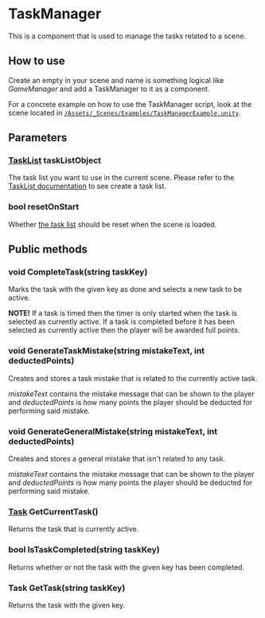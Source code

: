 # TaskManager
This is a component that is used to manage the tasks related to a scene. 

## How to use
Create an empty in your scene and name is something logical like _GameManager_ and add a TaskManager to it as a component.

For a concrete example on how to use the TaskManager script, look at the scene located in [`/Assets/_Scenes/Examples/TaskManagerExample.unity`](/Assets/_Scenes/Examples/TaskManagerExample.unity).

## Parameters 
### [TaskList][tasklist_doc] **taskListObject**
The task list you want to use in the current scene. Please refer to the [TaskList documentation][tasklist_doc] to see create a task list.

### bool **resetOnStart**
Whether [the task list][tasklistobj_doc] should be reset when the scene is loaded.

## Public methods
### void **CompleteTask**(string **taskKey**)
Marks the task with the given key as done and selects a new task to be active.

**NOTE!** If a task is timed then the timer is only started when the task is selected as currently active. If a task is completed before it has been selected as currently active then the player will be awarded full points.

### void **GenerateTaskMistake**(string **mistakeText**, int **deductedPoints**)
Creates and stores a task mistake that is related to the currently active task.

_mistakeText_ contains the mistake message that can be shown to the player and _deductedPoints_ is how many points the player should be deducted for performing said mistake.

### void **GenerateGeneralMistake**(string **mistakeText**, int **deductedPoints**)
Creates and stores a general mistake that isn't related to any task.

_mistakeText_ contains the mistake message that can be shown to the player and _deductedPoints_ is how many points the player should be deducted for performing said mistake.

### [Task][task_doc] **GetCurrentTask()**
Returns the task that is currently active.

### bool **IsTaskCompleted**(string **taskKey**)
Returns whether or not the task with the given key has been completed.

### Task **GetTask**(string **taskKey**)
Returns the task with the given key.

[tasklist_doc]: /Docs/Architecture/tasklist.md
[tasklistobj_doc]: /Docs/Architecture/taskmanager.md#tasklist-tasklistobject
[task_doc]: /Docs/Architecture/Classes/task.md